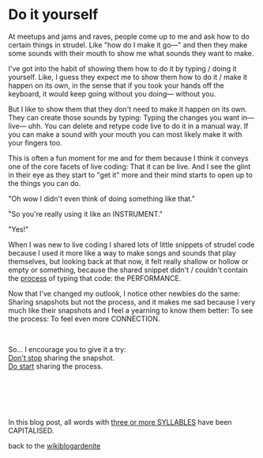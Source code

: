 # Do it yourself

At meetups and jams and raves, people come up to me and ask how to do certain things in strudel. Like "how do I make it go—" and then they make some sounds with their mouth to show me what sounds they want to make.

I've got into the habit of showing them how to do it by typing / doing it yourself. Like, I guess they expect me to show them how to do it / make it happen on its own, in the sense that if you took your hands off the keyboard, it would keep going without you doing— without you. 

But I like to show them that they don't need to make it happen on its own. They can create those sounds by typing: Typing the changes you want in— live— uhh. You can delete and retype code live to do it in a manual way. If you can make a sound with your mouth you can most likely make it with your fingers too.

This is often a fun moment for me and for them because I think it conveys one of the core facets of live coding: That it can be live. And I see the glint in their eye as they start to "get it" more and their mind starts to open up to the things you can do.

"Oh wow I didn't even think of doing something like that."

"So you're really using it like an INSTRUMENT."

"Yes!"

When I was new to live coding I shared lots of little snippets of strudel code because I used it more like a way to make songs and sounds that play themselves, but looking back at that now, it felt really shallow or hollow or empty or something, because the shared snippet didn't / couldn't contain the [process](https://www.todepond.com/wikiblogarden/scrappy-fiddles/sharing/normalising/live/) of typing that code: the PERFORMANCE.

Now that I've changed my outlook, I notice other newbies do the same: Sharing snapshots but not the process, and it makes me sad because I very much like their snapshots and I feel a yearning to know them better: To see the process: To feel even more CONNECTION.

<br>

So... I encourage you to give it a try:\
[Don't stop](https://www.todepond.com/sky/stop) sharing the snapshot.\
[Do start](https://post.lurk.org/@froos/114545146860160033) sharing the process.

<br>

<br>

<br>

<br>

In this blog post, all words with [three or more SYLLABLES](https://www.todepond.com/wikiblogarden/academia/style/two-beat) have been CAPITALISED. 

back to the [wikiblogardenite](/wikiblogardenite)
